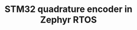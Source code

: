 ---
layout: single
title: STM32 quadrature encoder in Zephyr RTOS
tags: [Zephyr RTOS, Devicetree, C/C++, Encoder, STM32]
category: embedded
#header:
#    teaser: /assets/img/kimotor.png
---
